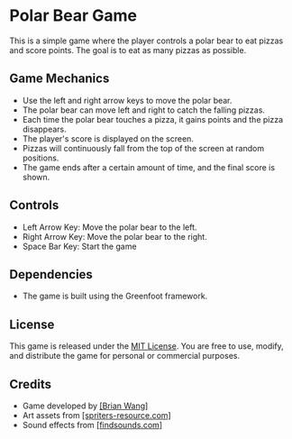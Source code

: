# Polar Bear Game

This is a simple game where the player controls a polar bear to eat pizzas and score points. The goal is to eat as many pizzas as possible.

## Game Mechanics

- Use the left and right arrow keys to move the polar bear.
- The polar bear can move left and right to catch the falling pizzas.
- Each time the polar bear touches a pizza, it gains points and the pizza disappears.
- The player's score is displayed on the screen.
- Pizzas will continuously fall from the top of the screen at random positions.
- The game ends after a certain amount of time, and the final score is shown.


## Controls

- Left Arrow Key: Move the polar bear to the left.
- Right Arrow Key: Move the polar bear to the right.
- Space Bar Key: Start the game

## Dependencies

- The game is built using the Greenfoot framework.

## License

This game is released under the [MIT License](LICENSE). You are free to use, modify, and distribute the game for personal or commercial purposes.

## Credits

- Game developed by [[Brian Wang]](https://github.com/Peaperfish)
- Art assets from [[spriters-resource.com]](https://www.spriters-resource.com/fullview/14905/)
- Sound effects from [[findsounds.com]](https://www.findsounds.com/ISAPI/search.dll?keywords=polar+bear)


